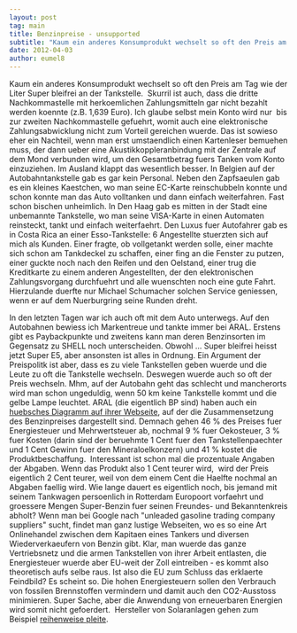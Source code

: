 ```yaml
---
layout: post
tag: main
title: Benzinpreise - unsupported
subtitle: "Kaum ein anderes Konsumprodukt wechselt so oft den Preis am Tag wie der Liter Super bleifrei an der Tankstelle.  Skurril ist auch, dass die dritte Nachkommastelle mit herkoemlichen Zahlungsmitteln gar nicht bezahlt werden koennte (z.B. 1,639 Euro). Ich&hellip;"
date: 2012-04-03
author: eumel8
---
```


<p>Kaum ein anderes Konsumprodukt wechselt so oft den Preis am Tag wie der Liter Super bleifrei an der Tankstelle.  Skurril ist auch, dass die dritte Nachkommastelle mit herkoemlichen Zahlungsmitteln gar nicht bezahlt werden koennte (z.B. 1,639 Euro). Ich glaube selbst mein Konto wird nur  bis zur zweiten Nachkommastelle gefuehrt, womit auch eine elektronische Zahlungsabwicklung nicht zum Vorteil gereichen wuerde. Das ist sowieso eher ein Nachteil, wenn man erst umstaendlich einen Kartenleser bemuehen muss, der dann ueber eine Akustikkoppleranbindung mit der Zentrale auf dem Mond verbunden wird, um den Gesamtbetrag fuers Tanken vom Konto einzuziehen. Im Ausland klappt das wesentlich besser. In Belgien auf der Autobahntankstelle gab es gar kein Personal. Neben den Zapfsaeulen gab es ein kleines Kaestchen, wo man seine EC-Karte reinschubbeln konnte und schon konnte man das Auto volltanken und dann einfach weiterfahren. Fast schon bischen unheimlich. In Den Haag gab es mitten in der Stadt eine unbemannte Tankstelle, wo man seine VISA-Karte in einen Automaten reinsteckt, tankt und einfach weiterfaehrt. Den Luxus fuer Autofahrer gab es in Costa Rica an einer Esso-Tankstelle: 6 Angestellte stuerzten sich auf mich als Kunden. Einer fragte, ob vollgetankt werden solle, einer machte sich schon am Tankdeckel zu schaffen, einer fing an die Fenster zu putzen, einer guckte noch nach den Reifen und den Oelstand, einer trug die Kreditkarte zu einem anderen Angestellten, der den elektronischen Zahlungsvorgang durchfuehrt und alle wuenschten noch eine gute Fahrt. Hierzulande duerfte nur Michael Schumacher solchen Service geniessen, wenn er auf dem Nuerburgring seine Runden dreht.</p>
<p>In den letzten Tagen war ich auch oft mit dem Auto unterwegs. Auf den Autobahnen bewiess ich Markentreue und tankte immer bei ARAL. Erstens gibt es Paybackpunkte und zweitens kann man deren Benzinsorten im Gegensatz zu SHELL noch unterscheiden. Obwohl ... Super bleifrei heisst jetzt Super E5, aber ansonsten ist alles in Ordnung. Ein Argument der Preispolitk ist aber, dass es zu viele Tankstellen geben wuerde und die Leute zu oft die Tankstelle wechseln. Deswegen wuerde auch so oft der Preis wechseln. Mhm, auf der Autobahn geht das schlecht und mancherorts wird man schon ungeduldig, wenn 50 km keine Tankstelle kommt und die gelbe Lampe leuchtet. ARAL (die eigentlich BP sind) haben auch ein <a href="http://www.aral.de/aral/sectiongenericarticle.do?categoryId=9013263&amp;contentId=7025890">huebsches Diagramm auf ihrer Webseite</a>, auf der die Zusammensetzung des Benzinpreises dargestellt sind. Demnach gehen 46 % des Preises fuer Energiesteuer und Mehrwertsteuer ab, nochmal 9 % fuer Oekosteuer, 3 % fuer Kosten (darin sind der beruehmte 1 Cent fuer den Tankstellenpaechter und 1 Cent Gewinn fuer den Mineraloelkonzern) und 41 % kostet die Produktbeschaffung.  Interessant ist schon mal die prozentuale Angaben der Abgaben. Wenn das Produkt also 1 Cent teurer wird,  wird der Preis eigentlich 2 Cent teurer, weil von dem einem Cent die Haelfte nochmal an Abgaben faellig wird. Wie lange dauert es eigentlich noch, bis jemand mit seinem Tankwagen persoenlich in Rotterdam Europoort vorfaehrt und groessere Mengen Super-Benzin fuer seinen Freundes- und Bekanntenkreis abholt? Wenn man bei Google nach "unleaded gasoline trading company suppliers" sucht, findet man ganz lustige Webseiten, wo es so eine Art Onlinehandel zwischen dem Kapitaen eines Tankers und diversen Wiederverkaeufern von Benzin gibt. Klar, man wuerde das ganze Vertriebsnetz und die armen Tankstellen von ihrer Arbeit entlasten, die Energiesteuer wuerde aber EU-weit der Zoll eintreiben - es kommt also theoretisch aufs selbe raus. Ist also die EU zum Schluss das erklaerte Feindbild? Es scheint so. Die hohen Energiesteuern sollen den Verbrauch von fossilen Brennstoffen vermindern und damit auch den CO2-Ausstoss minimieren. Super Sache, aber die Anwendung von erneuerbaren Energien wird somit nicht gefoerdert.  Hersteller von Solaranlagen gehen zum Beispiel <a href="http://www.welt.de/wirtschaft/energie/article106149634/Q-Cells-duerfte-nicht-die-letzte-Solar-Pleite-sein.html">reihenweise pleite</a>.</p>
